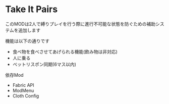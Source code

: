 # Take It Pairs

このMODは2人で縛りプレイを行う際に進行不可能な状態を防ぐための補助システムを追加します

機能は以下の通りです
- 食べ物を食べさせてあげられる機能(飲み物は非対応)
- 人に乗る
- ベットリスポン同期(6マス以内)

依存Mod
- Fabric API
- ModMenu
- Cloth Config
